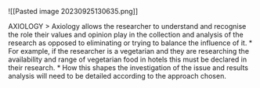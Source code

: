 ![[Pasted image 20230925130635.png]]

AXIOLOGY > Axiology allows the researcher to understand and recognise the role their values and opinion play in the collection and analysis of the research as opposed to eliminating or trying to balance the influence of it. * For example, if the researcher is a vegetarian and they are researching the availability and range of vegetarian food in hotels this must be declared in their research. * How this shapes the investigation of the issue and results analysis will need to be detailed according to the approach chosen.